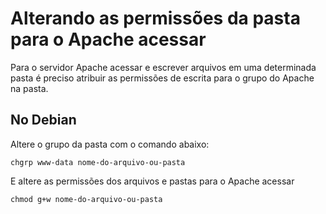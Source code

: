 Alterando as permissões da pasta para o Apache acessar
===

Para o servidor Apache acessar e escrever arquivos em uma determinada pasta é preciso atribuir as permissões de escrita 
para o grupo do Apache na pasta.

No Debian
---

Altere o grupo da pasta com o comando abaixo:

    chgrp www-data nome-do-arquivo-ou-pasta

E altere as permissões dos arquivos e pastas para o Apache acessar

    chmod g+w nome-do-arquivo-ou-pasta

